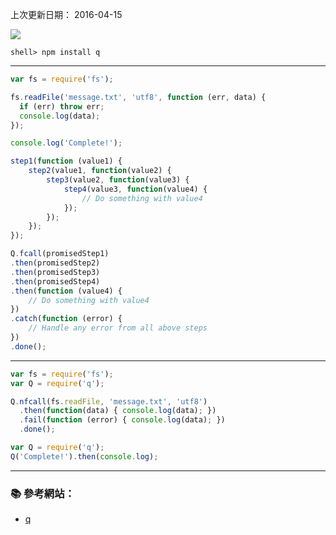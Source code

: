 
上次更新日期： 2016-04-15 

![](http://kriskowal.github.io/q/q.png)

```console
shell> npm install q
```

---
```js
var fs = require('fs');

fs.readFile('message.txt', 'utf8', function (err, data) {
  if (err) throw err;
  console.log(data);
});

console.log('Complete!');
```

```js
step1(function (value1) {
    step2(value1, function(value2) {
        step3(value2, function(value3) {
            step4(value3, function(value4) {
                // Do something with value4 
            });
        });
    });
});
```

```js
Q.fcall(promisedStep1)
.then(promisedStep2)
.then(promisedStep3)
.then(promisedStep4)
.then(function (value4) {
    // Do something with value4 
})
.catch(function (error) {
    // Handle any error from all above steps 
})
.done();
```

---
```js
var fs = require('fs');
var Q = require('q');

Q.nfcall(fs.readFile, 'message.txt', 'utf8')
  .then(function(data) { console.log(data); })
  .fail(function (error) { console.log(data); })
  .done();
```

```js
var Q = require('q');
Q('Complete!').then(console.log);
```



---

### :books: 參考網站：

- [q](https://www.npmjs.com/package/q)
